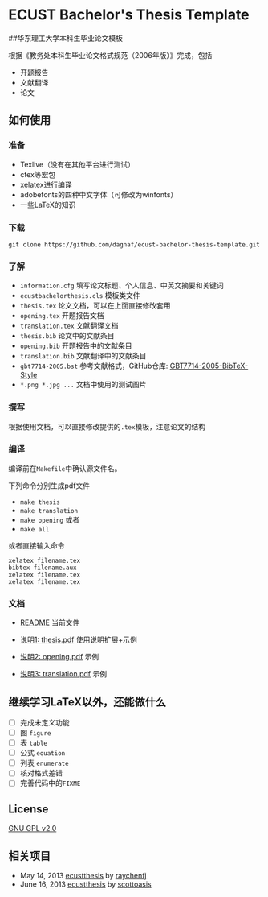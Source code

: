 # ECUST Bachelor's Thesis Template

##华东理工大学本科生毕业论文模板

根据《教务处本科生毕业论文格式规范（2006年版）》完成，包括

- 开题报告
- 文献翻译
- 论文

## 如何使用

### 准备

- Texlive（没有在其他平台进行测试）
- ctex等宏包
- xelatex进行编译
- adobefonts的四种中文字体（可修改为winfonts）
- 一些LaTeX的知识

### 下载

`git clone https://github.com/dagnaf/ecust-bachelor-thesis-template.git`

### 了解

- `information.cfg` 填写论文标题、个人信息、中英文摘要和关键词
- `ecustbachelorthesis.cls` 模板类文件
- `thesis.tex` 论文文档，可以在上面直接修改套用
- `opening.tex` 开题报告文档
- `translation.tex` 文献翻译文档
- `thesis.bib` 论文中的文献条目
- `opening.bib` 开题报告中的文献条目
- `translation.bib` 文献翻译中的文献条目
- `gbt7714-2005.bst` 参考文献格式，GitHub仓库: [GBT7714-2005-BibTeX-Style][link1]
- `*.png *.jpg ...` 文档中使用的测试图片

[link1]: https://github.com/Haixing-Hu/GBT7714-2005-BibTeX-Style

### 撰写

根据使用文档，可以直接修改提供的`.tex`模板，注意论文的结构

### 编译

编译前在`Makefile`中确认源文件名。

下列命令分别生成pdf文件

- `make thesis` 
- `make translation`
- `make opening`  或者
- `make all`

或者直接输入命令

```
xelatex filename.tex
bibtex filename.aux
xelatex filename.tex
xelatex filename.tex
```

### 文档

- [README][link3] 当前文件

- [说明1: thesis.pdf][link4] 使用说明扩展+示例

- [说明2: opening.pdf][link5] 示例

- [说明3: translation.pdf][link6] 示例

[link3]: https://raw.githubusercontent.com/dagnaf/ecust-bachelor-thesis-template/master/README.md

[link4]: https://raw.githubusercontent.com/dagnaf/ecust-bachelor-thesis-template/master/thesis.pdf

[link5]: https://raw.githubusercontent.com/dagnaf/ecust-bachelor-thesis-template/master/opening.pdf

[link6]: https://raw.githubusercontent.com/dagnaf/ecust-bachelor-thesis-template/master/translation.pdf

## 继续学习LaTeX以外，还能做什么

- [ ] 完成未定义功能
 - [ ] 图 `figure`
 - [ ] 表 `table`
 - [ ] 公式 `equation`
 - [ ] 列表 `enumerate`
- [ ] 核对格式差错
- [ ] 完善代码中的`FIXME`

## License

[GNU GPL v2.0][link2]

[link2]: https://raw.githubusercontent.com/dagnaf/ecust-bachelor-thesis-template/master/LICENS

## 相关项目

* May 14, 2013 [ecustthesis][link7] by [raychenfj][link8]
* June 16, 2013 [ecustthesis][link9] by [scottoasis][link10]

[link7]: https://github.com/raychenfj/ecustthesis
[link8]: https://github.com/raychenfj
[link9]: https://github.com/raychenfj
[link10]: https://github.com/scottoasis


